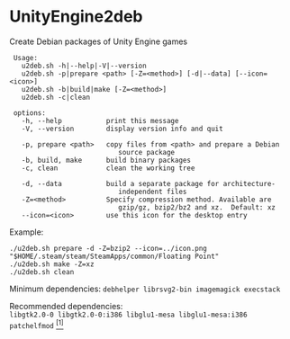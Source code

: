 UnityEngine2deb
===============

Create Debian packages of Unity Engine games
```
 Usage:
   u2deb.sh -h|--help|-V|--version
   u2deb.sh -p|prepare <path> [-Z=<method>] [-d|--data] [--icon=<icon>]
   u2deb.sh -b|build|make [-Z=<method>]
   u2deb.sh -c|clean

 options:
   -h, --help           print this message
   -V, --version        display version info and quit

   -p, prepare <path>   copy files from <path> and prepare a Debian
                           source package
   -b, build, make      build binary packages
   -c, clean            clean the working tree

   -d, --data           build a separate package for architecture-
                           independent files
   -Z=<method>          Specify compression method. Available are
                           gzip/gz, bzip2/bz2 and xz.  Default: xz
   --icon=<icon>        use this icon for the desktop entry
```

Example:
```
./u2deb.sh prepare -d -Z=bzip2 --icon=../icon.png "$HOME/.steam/steam/SteamApps/common/Floating Point"
./u2deb.sh make -Z=xz
./u2deb.sh clean
```

Minimum dependencies: `debhelper librsvg2-bin imagemagick execstack`

Recommended dependencies:<br>
`libgtk2.0-0 libgtk2.0-0:i386 libglu1-mesa libglu1-mesa:i386 patchelfmod` [<sup>[1]</sup>](https://github.com/darealshinji/patchelfmod)
